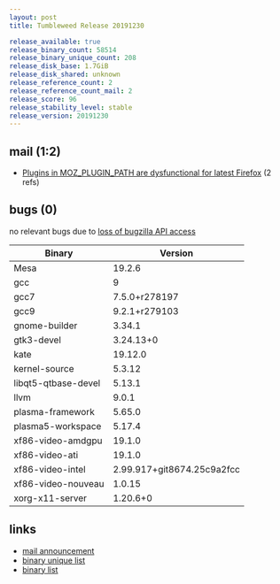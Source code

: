 ```yaml
---
layout: post
title: Tumbleweed Release 20191230

release_available: true
release_binary_count: 58514
release_binary_unique_count: 208
release_disk_base: 1.7GiB
release_disk_shared: unknown
release_reference_count: 2
release_reference_count_mail: 2
release_score: 96
release_stability_level: stable
release_version: 20191230
---
```


## mail (1:2)

- [Plugins in MOZ_PLUGIN_PATH are dysfunctional for latest Firefox](https://lists.opensuse.org/opensuse-factory/2020-01/msg00056.html) (2 refs)

## bugs (0)

<!--more-->

no relevant bugs due to [loss of bugzilla API access](https://bugzilla.opensuse.org/show_bug.cgi?id=1157722)

Binary | Version
--- | ---
Mesa | 19.2.6
gcc | 9
gcc7 | 7.5.0+r278197
gcc9 | 9.2.1+r279103
gnome-builder | 3.34.1
gtk3-devel | 3.24.13+0
kate | 19.12.0
kernel-source | 5.3.12
libqt5-qtbase-devel | 5.13.1
llvm | 9.0.1
plasma-framework | 5.65.0
plasma5-workspace | 5.17.4
xf86-video-amdgpu | 19.1.0
xf86-video-ati | 19.1.0
xf86-video-intel | 2.99.917+git8674.25c9a2fcc
xf86-video-nouveau | 1.0.15
xorg-x11-server | 1.20.6+0

## links

- [mail announcement](https://lists.opensuse.org/opensuse-factory/2020-01/msg00002.html)
- [binary unique list](http://download.opensuse.org/history/20191230/rpm.unique.list)
- [binary list](http://download.opensuse.org/history/20191230/rpm.list)
